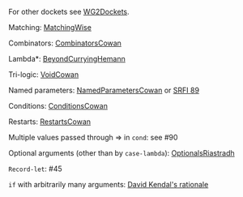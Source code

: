 ﻿For other dockets see [WG2Dockets](WG2Dockets.md).

Matching:  [MatchingWise](MatchingWise.md)

Combinators:  [CombinatorsCowan](CombinatorsCowan.md)

Lambda*: [BeyondCurryingHemann](BeyondCurryingHemann.md)

Tri-logic:  [VoidCowan](VoidCowan.md)

Named parameters:  [NamedParametersCowan](NamedParametersCowan.md) or [SRFI 89](http://srfi.schemers.org/srfi-89/srfi-89.html)

Conditions: [ConditionsCowan](ConditionsCowan.md)

Restarts:  [RestartsCowan](RestartsCowan.md)

Multiple values passed through => in `cond`: see #90

Optional arguments (other than by `case-lambda`): [OptionalsRiastradh](http://mumble.net/~campbell/proposals/optional.text)

`Record-let`: #45

`if` with arbitrarily many arguments: [David Kendal's rationale](http://dpk.io/r7rs/naryif-20130406)

